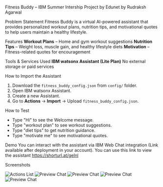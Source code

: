 Fitness Buddy – IBM Summer Intership Project by Edunet by Rudraksh Agarwal

Problem Statement
Fitness Buddy is a virtual AI-powered assistant that provides personalized workout plans, nutrition tips, and motivational quotes to help users maintain a healthy lifestyle.

Features
**Workout Plans** – Home and gym workout suggestions
**Nutrition Tips** – Weight loss, muscle gain, and healthy lifestyle diets
**Motivation** – Fitness-related quotes for encouragement

Tools & Services Used
**IBM watsonx Assistant (Lite Plan)**
No external storage or paid services

How to Import the Assistant
1. Download the `fitness_buddy_config.json` from `config/` folder.
2. Open IBM watsonx Assistant.
3. Create a new Assistant.
4. Go to **Actions** → **Import** → Upload `fitness_buddy_config.json`.

How to Test
- Type "Hi" to see the Welcome message.
- Type "workout plan" to see workout suggestions.
- Type "diet tips" to get nutrition guidance.
- Type "motivate me" to see motivational quotes.

Demo
You can interact with the assistant via IBM Web Chat integration (Link available after deployment in your account).
You can use this link to view the assistant
https://shorturl.at/geInl

Screenshots

![Actions List](docs/ChatBot.png)
![Preview Chat](docs/Welcome.png)
![Preview Chat](docs/Workout.png)
![Preview Chat](docs/Nutrition.png)
![Preview Chat](docs/Motivation.png)
